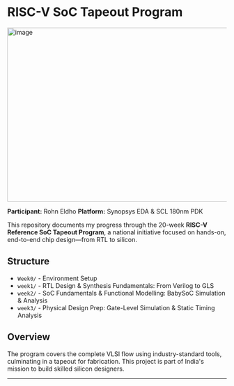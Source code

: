 
# RISC-V SoC Tapeout Program
<img width="600" height="400" alt="image" src="https://github.com/user-attachments/assets/a3a15cc1-fb81-49a9-a96d-e091dfe37413" />

**Participant:** Rohn Eldho
**Platform:** Synopsys EDA & SCL 180nm PDK  

This repository documents my progress through the 20-week **RISC-V Reference SoC Tapeout Program**, a national initiative focused on hands-on, end-to-end chip design—from RTL to silicon.

## Structure
- `Week0/` - Environment Setup
- `week1/` - RTL Design & Synthesis Fundamentals: From Verilog to GLS
- `week2/` - SoC Fundamentals & Functional Modelling: BabySoC Simulation & Analysis
- `week3/` - Physical Design Prep: Gate-Level Simulation & Static Timing Analysis

## Overview
The program covers the complete VLSI flow using industry-standard tools, culminating in a tapeout for fabrication. This project is part of India's mission to build skilled silicon designers.

---
